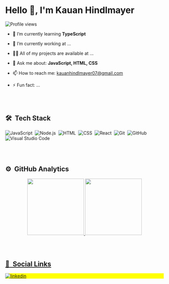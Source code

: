 <h1> Hello 👋, I'm Kauan Hindlmayer</h1>
<p align="left"> <img src="https://komarev.com/ghpvc/?username=kauanhindlmayer&color=yellow" alt="Profile views" /> </p>

- 🌱 I’m currently learning **TypeScript**

- 🔭 I’m currently working at ... 

- 👨‍💻 All of my projects are available at ...

- 💬 Ask me about: **JavaScript, HTML, CSS**

- 📫 How to reach me: kauanhindlmayer07@gmail.com

- ⚡ Fun fact: ...

<br><br>
    
## 🛠 &nbsp;Tech Stack

![JavaScript](https://img.shields.io/badge/-JavaScript-05122A?style=flat&logo=javascript)&nbsp;
![Node.js](https://img.shields.io/badge/-Node.js-05122A?style=flat&logo=node.js)&nbsp;
![HTML](https://img.shields.io/badge/-HTML-05122A?style=flat&logo=HTML5)&nbsp;
![CSS](https://img.shields.io/badge/-CSS-05122A?style=flat&logo=CSS3&logoColor=1572B6)&nbsp;
![React](https://img.shields.io/badge/-React-05122A?style=flat&logo=react)&nbsp;
![Git](https://img.shields.io/badge/-Git-05122A?style=flat&logo=git)&nbsp;
![GitHub](https://img.shields.io/badge/-GitHub-05122A?style=flat&logo=github)&nbsp;
![Visual Studio Code](https://img.shields.io/badge/-Visual%20Studio%20Code-05122A?style=flat&logo=visual-studio-code&logoColor=007ACC)&nbsp;

<br><br>


## ⚙️ &nbsp;GitHub Analytics

<div align="center">
  <a href="https://github.com/kauanhindlmayer">
  <img height="180em" src="https://github-readme-stats.vercel.app/api?username=kauanhindlmayer&show_icons=true&theme=vision-friendly-dark&include_all_commits=true&count_private=true"/>
  <img height="180em" src="https://github-readme-stats.vercel.app/api/top-langs/?username=kauanhindlmayer&layout=compact&langs_count=7&theme=vision-friendly-dark"/>
</div>
  
<br><br>  
  
## 💬 &nbsp;Social Links
  

<p align="left" style="background:yellow">
<a href="https://www.linkedin.com/in/kauan-hindlmayer-a4bb09226/" target="_blank">
  <img align="center" src="https://img.shields.io/badge/-kauanhindlmayer-05122A?style=flat&logo=linkedin" alt="linkedin"/>
</a>
</p>
